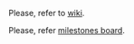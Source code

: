 Please, refer to [wiki](https://github.com/jsanchezamai/smartgardener/wiki).

Please, refer [milestones board](https://github.com/jsanchezamai/smartgardener/milestones).

